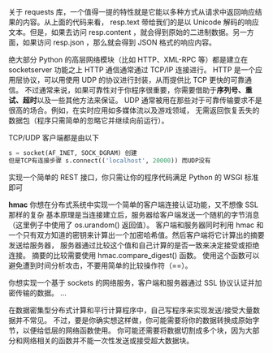 关于 requests 库，一个值得一提的特性就是它能以多种方式从请求中返回响应结果的内容。从上面的代码来看， resp.text 带给我们的是以 Unicode 解码的响应文本。但是，如果去访问 resp.content ，就会得到原始的二进制数据。另一方面，如果访问 resp.json ，那么就会得到 JSON 格式的响应内容。

绝大部分 Python 的高层网络模块（比如 HTTP、XML-RPC 等）都是建立在 socketserver 功能之上
HTTP 通信通常通过 TCP/IP 连接进行。
HTTP 是一个应用层协议，可以用使用 UDP 的协议进行封装，从而提供比 TCP 更快的可靠通信。
不过通常来说，如果可靠性对于你程序很重要，你需要借助于**序列号、重试、超时**以及一些其他方法来保证。
UDP 通常被用在那些对于可靠传输要求不是很高的场合。例如，在实时应用如多媒体流以及游戏领域， 无需返回恢复丢失的数据包（程序只需简单的忽略它并继续向前运行）。

TCP/UDP 客户端都是由以下

```Python
s = socket(AF_INET, SOCK_DGRAM) 创建
但是TCP有连接步骤 s.connect(('localhost', 20000)) 而UDP没有
```

实现一个简单的 REST 接口，你只需让你的程序代码满足 Python 的 WSGI 标准即可

**hmac**
你想在分布式系统中实现一个简单的客户端连接认证功能，又不想像 SSL 那样的复杂
基本原理是当连接建立后，服务器给客户端发送一个随机的字节消息（这里例子中使用了 os.urandom() 返回值）。 客户端和服务器同时利用 hmac 和一个只有双方知道的密钥来计算出一个加密哈希值。然后客户端将它计算出的摘要发送给服务器， 服务器通过比较这个值和自己计算的是否一致来决定接受或拒绝连接。
摘要的比较需要使用 hmac.compare_digest() 函数。 使用这个函数可以避免遭到时间分析攻击，不要用简单的比较操作符（==）。

你想实现一个基于 sockets 的网络服务，客户端和服务器通过 SSL 协议认证并加密传输的数据。
...

在数据密集型分布式计算和平行计算程序中，自己写程序来实现发送/接受大量数据并不常见。 不过，要是你确实想这样做，你可能需要将你的数据转换成原始字节，以便给低层的网络函数使用。 你可能还需要将数据切割成多个块，因为大部分和网络相关的函数并不能一次性发送或接受超大数据块。
